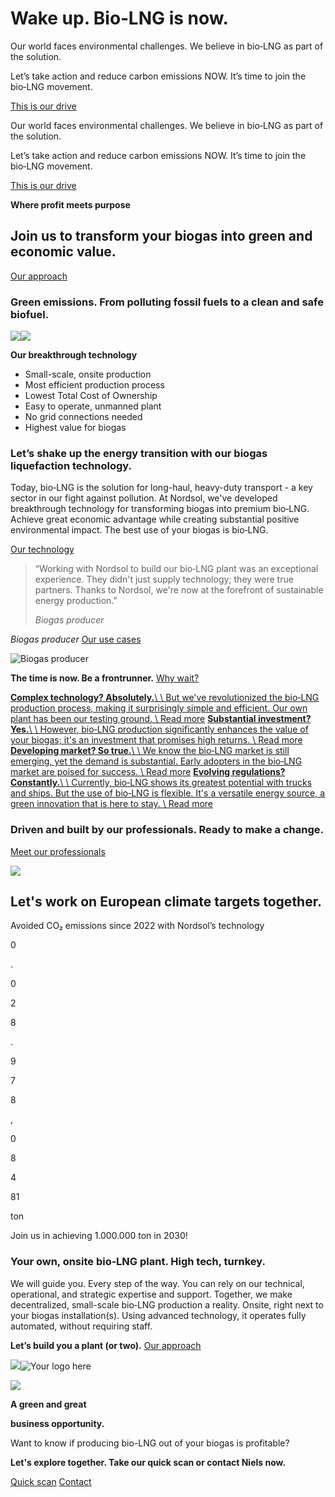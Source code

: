 # Wake up.   Bio‑LNG is now.

Our world faces environmental challenges. We believe in bio‑LNG as part of the solution.

Let’s take action and reduce carbon emissions NOW. It’s time to join the bio‑LNG movement.

[This is our drive](https://nordsol.com/drive/)

Our world faces environmental challenges. We believe in bio‑LNG as part of the solution.

Let’s take action and reduce carbon emissions NOW. It’s time to join the bio‑LNG movement.

[This is our drive](https://nordsol.com/drive/)

**Where profit meets purpose**

## Join us to transform your biogas into green and economic value.

[Our approach](https://nordsol.com/approach/)

### Green emissions.    From polluting fossil fuels   to a clean and safe biofuel.

![](https://nordsol.com/wp-content/uploads/2023/12/Vrachtwagen-met-greeen-emission-cropped-e1701945428595.jpg)![](https://nordsol.com/wp-content/uploads/2023/12/Schip-met-green-emission-cropped-scaled-e1701945441984-2048x1024.jpg)

**Our breakthrough technology**

- Small-scale, onsite production
- Most efficient production process
- Lowest Total Cost of Ownership
- Easy to operate, unmanned plant
- No grid connections needed
- Highest value for biogas

### Let’s shake up the energy transition with our biogas liquefaction technology.

Today, bio‑LNG is the solution for long-haul, heavy-duty transport - a key sector in our fight against pollution. At Nordsol, we've developed breakthrough technology for transforming biogas into premium bio‑LNG. Achieve great economic advantage while creating substantial positive environmental impact. The best use of your biogas is bio‑LNG.

[Our technology](https://nordsol.com/technology/)

> “Working with Nordsol to build our bio‑LNG plant was an exceptional experience. They didn't just supply technology; they were true partners. Thanks to Nordsol, we're now at the forefront of sustainable energy production.”
>
>
> _Biogas producer_

_Biogas producer_ [Our use cases](https://nordsol.com/cases/)

![Biogas producer](https://nordsol.com/wp-content/uploads/2023/12/231219_Portret_tegen_lng-plant-2048x910.png)

**The time is now. Be a frontrunner.** [Why wait?](https://nordsol.com/why-wait/)

[**Complex    technology?   Absolutely.**\\
\\
But we've revolutionized the bio‑LNG production process, making it surprisingly simple and efficient. Our own plant has been our testing ground. \\
Read more](https://nordsol.com/why-wait/#faq1) [**Substantial    investment?   Yes.**\\
\\
However, bio‑LNG production significantly enhances the value of your biogas; it's an investment that promises high returns. \\
Read more](https://nordsol.com/why-wait/#faq2) [**Developing    market?   So true.**\\
\\
We know the bio‑LNG market is still emerging, yet the demand is substantial. Early adopters in the bio‑LNG market are poised for success. \\
Read more](https://nordsol.com/why-wait/#faq3) [**Evolving    regulations?   Constantly.**\\
\\
Currently, bio‑LNG shows its greatest potential with trucks and ships. But the use of bio‑LNG is flexible. It's a versatile energy source, a green innovation that is here to stay. \\
Read more](https://nordsol.com/why-wait/#faq4)

### Driven and built by our professionals.    Ready to make a change.

[Meet our professionals](https://nordsol.com/team/)

![](https://nordsol.com/wp-content/uploads/2023/11/home-team-2048x996.jpg)

## Let's work on European climate targets together.

Avoided CO₂ emissions since 2022 with Nordsol’s technology

0

.

0

2

8

.

9

7

8

,

0

8

4

81

ton

Join us in achieving 1.000.000 ton in 2030!

### Your own, onsite bio‑LNG plant. High tech, turnkey.

We will guide you. Every step of the way. You can rely on our technical, operational, and strategic expertise and support. Together, we make decentralized, small-scale bio‑LNG production a reality. Onsite, right next to your biogas installation(s). Using advanced technology, it operates fully automated, without requiring staff.

**Let’s build you a plant (or two).** [Our approach](https://nordsol.com/approach/)

![](https://nordsol.com/wp-content/uploads/2023/12/silo-v2-2048x1023.jpg)![Your logo here](https://nordsol.com/wp-content/themes/theme-ns/assets/img/home/your-logo-here-full.svg)

![](https://nordsol.com/wp-content/uploads/2023/11/cta-default-v1.jpg)

**A green and great**

**business opportunity.**

Want to know if producing bio-LNG out of your biogas is profitable?

**Let's explore together. Take our quick scan or contact Niels now.**

[Quick scan](https://nordsol.com/check-your-business-case/) [Contact](https://nordsol.com/contact/)